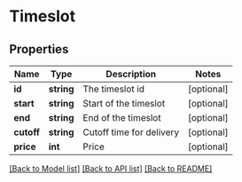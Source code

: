 # Timeslot

## Properties
Name | Type | Description | Notes
------------ | ------------- | ------------- | -------------
**id** | **string** | The timeslot id | [optional] 
**start** | **string** | Start of the timeslot | [optional] 
**end** | **string** | End of the timeslot | [optional] 
**cutoff** | **string** | Cutoff time for delivery | [optional] 
**price** | **int** | Price | [optional] 

[[Back to Model list]](../README.md#documentation-for-models) [[Back to API list]](../README.md#documentation-for-api-endpoints) [[Back to README]](../README.md)


